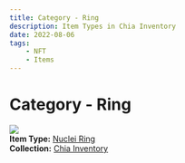 ```yaml
---
title: Category - Ring
description: Item Types in Chia Inventory
date: 2022-08-06
tags:
    - NFT
    - Items
---
```


# Category - Ring
<div class="item_type_thumbnail">
<a href="../../Types/Ring/Nuclei_Ring/Normal_Nuclei_Ring_00001_00100/"><img loading="lazy" src="https://zjau525d3rvrh3ortjzz6qwohxm675hksrg2ey6lygj7hwjz6m7a.arweave.net/ykFO66PcaxPt0Zpzn0LOPdnv9OqUTaJjy8GT89k58z4"></a><br/>
<div><strong>Item Type:</strong> <a href="../../Types/Ring/Nuclei_Ring/Normal_Nuclei_Ring_00001_00100/">Nuclei Ring</a></div>
<div><strong>Collection:</strong> <a href="https://www.spacescan.io/xch/nft/collection/col16fpva26fhdjp2echs3cr7c30gzl7qe67hu9grtsjcqldz354asjsyzp6wx">Chia Inventory</a></div>
</div>

